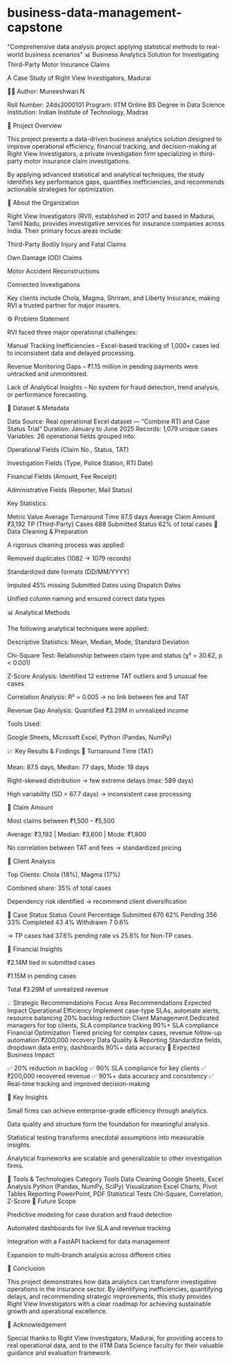 # business-data-management-capstone
"Comprehensive data analysis project applying statistical methods to real-world business scenarios"
📊 Business Analytics Solution for Investigating Third-Party Motor Insurance Claims

A Case Study of Right View Investigators, Madurai

👩‍💼 Author: Muneeshwari N

Roll Number: 24ds3000101
Program: IITM Online BS Degree in Data Science
Institution: Indian Institute of Technology, Madras

🧭 Project Overview

This project presents a data-driven business analytics solution designed to improve operational efficiency, financial tracking, and decision-making at Right View Investigators, a private investigation firm specializing in third-party motor insurance claim investigations.

By applying advanced statistical and analytical techniques, the study identifies key performance gaps, quantifies inefficiencies, and recommends actionable strategies for optimization.

🏢 About the Organization

Right View Investigators (RVI), established in 2017 and based in Madurai, Tamil Nadu, provides investigative services for insurance companies across India.
Their primary focus areas include:

Third-Party Bodily Injury and Fatal Claims

Own Damage (OD) Claims

Motor Accident Reconstructions

Connected Investigations

Key clients include Chola, Magma, Shriram, and Liberty Insurance, making RVI a trusted partner for major insurers.

⚙️ Problem Statement

RVI faced three major operational challenges:

Manual Tracking Inefficiencies – Excel-based tracking of 1,000+ cases led to inconsistent data and delayed processing.

Revenue Monitoring Gaps – ₹1.15 million in pending payments were untracked and unmonitored.

Lack of Analytical Insights – No system for fraud detection, trend analysis, or performance forecasting.

📂 Dataset & Metadata

Data Source: Real operational Excel dataset — “Combine RTI and Case Status Trial”
Duration: January to June 2025
Records: 1,079 unique cases
Variables: 26 operational fields grouped into:

Operational Fields (Claim No., Status, TAT)

Investigation Fields (Type, Police Station, RTI Date)

Financial Fields (Amount, Fee Receipt)

Administrative Fields (Reporter, Mail Status)

Key Statistics:

Metric	Value
Average Turnaround Time	87.5 days
Average Claim Amount	₹3,192
TP (Third-Party) Cases	688
Submitted Status	62% of total cases
🧹 Data Cleaning & Preparation

A rigorous cleaning process was applied:

Removed duplicates (1082 → 1079 records)

Standardized date formats (DD/MM/YYYY)

Imputed 45% missing Submitted Dates using Dispatch Dates

Unified column naming and ensured correct data types

📊 Analytical Methods

The following analytical techniques were applied:

Descriptive Statistics: Mean, Median, Mode, Standard Deviation

Chi-Square Test: Relationship between claim type and status (χ² = 30.62, p < 0.001)

Z-Score Analysis: Identified 12 extreme TAT outliers and 5 unusual fee cases

Correlation Analysis: R² = 0.005 → no link between fee and TAT

Revenue Gap Analysis: Quantified ₹3.29M in unrealized income

Tools Used:

Google Sheets, Microsoft Excel, Python (Pandas, NumPy)

📈 Key Results & Findings
🔹 Turnaround Time (TAT)

Mean: 87.5 days, Median: 77 days, Mode: 18 days

Right-skewed distribution → few extreme delays (max: 589 days)

High variability (SD = 67.7 days) → inconsistent case processing

🔹 Claim Amount

Most claims between ₹1,500 – ₹5,500

Average: ₹3,192 | Median: ₹3,600 | Mode: ₹1,800

No correlation between TAT and fees → standardized pricing

🔹 Client Analysis

Top Clients: Chola (18%), Magma (17%)

Combined share: 35% of total cases

Dependency risk identified → recommend client diversification

🔹 Case Status
Status	Count	Percentage
Submitted	670	62%
Pending	356	33%
Completed	43	4%
Withdrawn	7	0.6%

→ TP cases had 37.6% pending rate vs 25.6% for Non-TP cases.

🔹 Financial Insights

₹2.14M tied in submitted cases

₹1.15M in pending cases

Total ₹3.29M of unrealized revenue

💡 Strategic Recommendations
Focus Area	Recommendations	Expected Impact
Operational Efficiency	Implement case-type SLAs, automate alerts, resource balancing	20% backlog reduction
Client Management	Dedicated managers for top clients, SLA compliance tracking	90%+ SLA compliance
Financial Optimization	Tiered pricing for complex cases, revenue follow-up automation	₹200,000 recovery
Data Quality & Reporting	Standardize fields, dropdown data entry, dashboards	90%+ data accuracy
🚀 Expected Business Impact

✅ 20% reduction in backlog
✅ 90% SLA compliance for key clients
✅ ₹200,000 recovered revenue
✅ 90%+ data accuracy and consistency
✅ Real-time tracking and improved decision-making

🧠 Key Insights

Small firms can achieve enterprise-grade efficiency through analytics.

Data quality and structure form the foundation for meaningful analysis.

Statistical testing transforms anecdotal assumptions into measurable insights.

Analytical frameworks are scalable and generalizable to other investigation firms.

🧩 Tools & Technologies
Category	Tools
Data Cleaning	Google Sheets, Excel
Analysis	Python (Pandas, NumPy, SciPy)
Visualization	Excel Charts, Pivot Tables
Reporting	PowerPoint, PDF
Statistical Tests	Chi-Square, Correlation, Z-Score
🔭 Future Scope

Predictive modeling for case duration and fraud detection

Automated dashboards for live SLA and revenue tracking

Integration with a FastAPI backend for data management

Expansion to multi-branch analysis across different cities

🏁 Conclusion

This project demonstrates how data analytics can transform investigative operations in the insurance sector. By identifying inefficiencies, quantifying delays, and recommending strategic improvements, this study provides Right View Investigators with a clear roadmap for achieving sustainable growth and operational excellence.

🙏 Acknowledgement

Special thanks to Right View Investigators, Madurai, for providing access to real operational data, and to the IITM Data Science faculty for their valuable guidance and evaluation framework.
